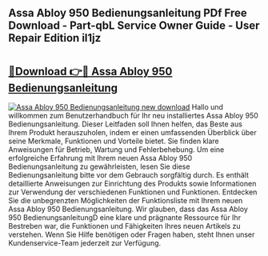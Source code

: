 ## Assa Abloy 950 Bedienungsanleitung PDf Free Download - Part-qbL Service Owner Guide - User Repair Edition il1jz

# <h2><a href="http://df29zbc.blite.top/?on=Assa+Abloy+950+Bedienungsanleitung">🔗Download 👉🔴 Assa Abloy 950 Bedienungsanleitung</a></h2>

[![Assa Abloy 950 Bedienungsanleitung new download](https://i.imgur.com/lujVjoI.png)](http://df29zbc.blite.top/?on=Assa+Abloy+950+Bedienungsanleitung)
Hallo und willkommen zum Benutzerhandbuch für Ihr neu installiertes Assa Abloy 950 Bedienungsanleitung. Dieser Leitfaden soll Ihnen helfen, das Beste aus Ihrem Produkt herauszuholen, indem er einen umfassenden Überblick über seine Merkmale, Funktionen und Vorteile bietet. Sie finden klare Anweisungen für Betrieb, Wartung und Fehlerbehebung. Um eine erfolgreiche Erfahrung mit Ihrem neuen Assa Abloy 950 Bedienungsanleitung zu gewährleisten, lesen Sie diese Bedienungsanleitung bitte vor dem Gebrauch sorgfältig durch. Es enthält detaillierte Anweisungen zur Einrichtung des Produkts sowie Informationen zur Verwendung der verschiedenen Funktionen und Funktionen. Entdecken Sie die unbegrenzten Möglichkeiten der Funktionsliste mit Ihrem neuen Assa Abloy 950 Bedienungsanleitung. Wir glauben, dass das Assa Abloy 950 BedienungsanleitungD eine klare und prägnante Ressource für Ihr Bestreben war, die Funktionen und Fähigkeiten Ihres neuen Artikels zu verstehen. Wenn Sie Hilfe benötigen oder Fragen haben, steht Ihnen unser Kundenservice-Team jederzeit zur Verfügung.
